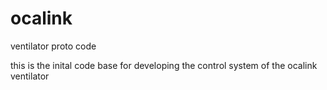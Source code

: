 # ocalink
ventilator proto code

this is the inital code base for developing the control system of the ocalink ventilator
